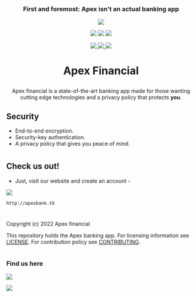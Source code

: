 <h3><p align="center">First and foremost: Apex isn't an actual banking app</p></h2>


<a href="http://apexbank.tk"><p align="center">
  <img src="https://i.imgur.com/5IG1VF3.png">
</p></a>

<p align="center">
  <img src="https://img.shields.io/badge/Version-0.1-brightgreen?style=for-the-badge">
  <img src="https://img.shields.io/github/license/MBlais13/apex-financial?style=for-the-badge">
  <img src="https://img.shields.io/github/stars/MBlais13/apex-financial?color=yellow&style=for-the-badge">

</p>

<p align="center">
  <a href="https://github.com/mblais13">
  <img src="https://img.shields.io/badge/Author-MBlais13-lightblue?style=flat-square">
  </a>
  <a href="https://github.com/JustEvanB">
  <img src="https://img.shields.io/badge/Author- Evan Brundritt -lightblue?style=flat-square">
  </a>
  <img src="https://img.shields.io/badge/Open%20Source-Yes-lightblue?style=flat-square">
  <!--<img src="https://img.shields.io/badge/Written%20In-Nothing-cyan?style=flat-square">--!>
</p>

##

<h1><p align="center">Apex Financial</p></h1>

<p align="center">Apex financial is a state-of-the-art banking app made for those wanting cutting edge technologies and a privacy policy that protects <b>you</b>.</p>


## Security
- End-to-end encryption.
- Security-key authentication.
- A privacy policy that gives you peace of mind.


<!-- 
--put image of dashboard here--

<p align="center">
  <img src="">
</p> -->


# <!--used as a divider -->

## Check us out!

- Just, visit our website and create an account - 

<a href="https://apexfinance.com" target="_blank"><img src="https://img.shields.io/badge/Visit Website-1C1E23?style=for-the-badge&logo="></a>

```
http://apexbank.tk
```

# <!--used as a divider -->

Copyright (c) 2022 Apex financial

This repository holds the Apex banking app. For licensing information see [LICENSE](https://github.com/MBlais13/apex-financial/blob/main/LICENSE). For contribution policy see [CONTRIBUTING](https://github.com/MBlais13/apex-financial/blob/main/CONTRIBUTING).


#

###  Find us here
<p align="left">
  <a href="https://github.com/MBlais13" target="_blank"><img src="https://img.shields.io/badge/Github-MBlais13-lightgrey?style=for-the-badge&logo=github"></a>

  <a href="https://github.com/JustEvanB" target="_blank"><img src="https://img.shields.io/badge/Github-Evan Brundritt-lightgrey?style=for-the-badge&logo=github"></a>
</p>

